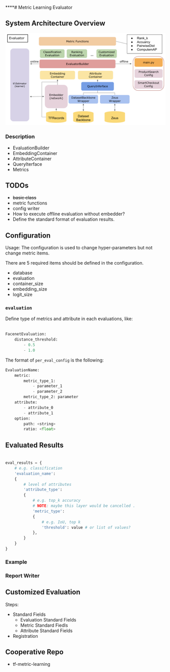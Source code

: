 ****# Metric Learning Evaluator

## System Architecture Overview

![](figures/tf-metric-evaluator_v0.2.png)

### Description
- EvaluationBuilder
- EmbeddingContainer
- AttributeContainer
- QueryIterface
- Metrics

## TODOs

- ~~basic class~~
- metric functions
- config writer
- How to execute offline evaluation without embedder?
- Define the standard format of evaluation results.

## Configuration

Usage:
     The configuration is used to change hyper-parameters but not change metric items.

There are 5 required items should be defined in the configuration.
- database
- evaluation
- container_size
- embedding_size
- logit_size


### `evaluation`

Define type of metrics and attribute in each evaluations, like:

```python

FacenetEvaluation:
    distance_threshold:
        - 0.5
        - 1.0
```

The format of `per_eval_config` is the following:
```python
EvaluationName:
    metric:
        metric_type_1:
            - parameter_1
            - parameter_2
        metric_type_2: parameter
    attribute:
        - attribute_0
        - attribute_1
    option:
        path: <string>
        ratio: <float>
```


## Evaluated Results

```python

eval_results = {
    # e.g. classification
    'evaluation_name':
    {
        # level of attributes
        'attribute_type':
        {
            # e.g. top_k accuracy
            # NOTE: maybe this layer would be cancelled .
            'metric_type':
            {
                # e.g. IoU, top k
                'threshold': value # or list of values?
            },
        }
    }
}

```

### Example

### Report Writer

## Customized Evaluation

Steps:

- Standard Fields
  - Evaluation Standard Fields
  - Metric Standard Fiedls
  - Attribute Standard Fields
- Registration


## Cooperative Repo
- tf-metric-learning
